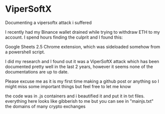# ViperSoftX
Documenting a vipersoftx attack i suffered


I recently had my Binance wallet drained while trying to withdraw ETH to my account. I spend hours finding the culprit and I found this:

Google Sheets 2.5 Chrome extension, which was sideloaded somehow from a powershell script.

I did my research and I found out it was a ViperSoftX attack which has been documented pretty well in the last 2 years, however it seems none of the documentations are up to date.

Please excuse me as it is my first time making a github post or anything so I might miss some important things but feel free to let me know

the code was in .js containers and i beautified it and put it in txt files. everything here looks like gibberish to me but you can see in "mainjs.txt" the domains of many crypto exchanges
